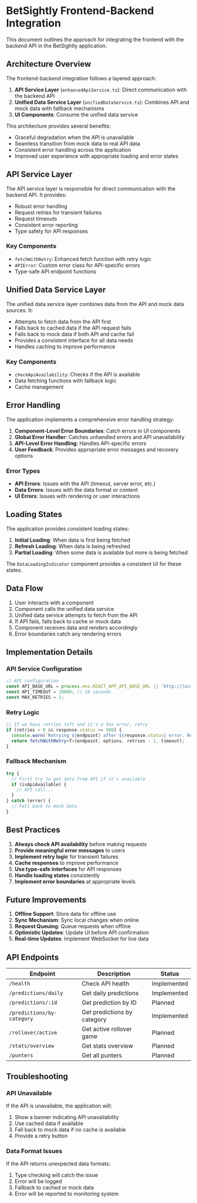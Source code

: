 # BetSightly Frontend-Backend Integration

This document outlines the approach for integrating the frontend with the backend API in the BetSightly application.

## Architecture Overview

The frontend-backend integration follows a layered approach:

1. **API Service Layer** (`enhancedApiService.ts`): Direct communication with the backend API
2. **Unified Data Service Layer** (`unifiedDataService.ts`): Combines API and mock data with fallback mechanisms
3. **UI Components**: Consume the unified data service

This architecture provides several benefits:
- Graceful degradation when the API is unavailable
- Seamless transition from mock data to real API data
- Consistent error handling across the application
- Improved user experience with appropriate loading and error states

## API Service Layer

The API service layer is responsible for direct communication with the backend API. It provides:

- Robust error handling
- Request retries for transient failures
- Request timeouts
- Consistent error reporting
- Type safety for API responses

### Key Components

- `fetchWithRetry`: Enhanced fetch function with retry logic
- `APIError`: Custom error class for API-specific errors
- Type-safe API endpoint functions

## Unified Data Service Layer

The unified data service layer combines data from the API and mock data sources. It:

- Attempts to fetch data from the API first
- Falls back to cached data if the API request fails
- Falls back to mock data if both API and cache fail
- Provides a consistent interface for all data needs
- Handles caching to improve performance

### Key Components

- `checkApiAvailability`: Checks if the API is available
- Data fetching functions with fallback logic
- Cache management

## Error Handling

The application implements a comprehensive error handling strategy:

1. **Component-Level Error Boundaries**: Catch errors in UI components
2. **Global Error Handler**: Catches unhandled errors and API unavailability
3. **API-Level Error Handling**: Handles API-specific errors
4. **User Feedback**: Provides appropriate error messages and recovery options

### Error Types

- **API Errors**: Issues with the API (timeout, server error, etc.)
- **Data Errors**: Issues with the data format or content
- **UI Errors**: Issues with rendering or user interactions

## Loading States

The application provides consistent loading states:

1. **Initial Loading**: When data is first being fetched
2. **Refresh Loading**: When data is being refreshed
3. **Partial Loading**: When some data is available but more is being fetched

The `DataLoadingIndicator` component provides a consistent UI for these states.

## Data Flow

1. User interacts with a component
2. Component calls the unified data service
3. Unified data service attempts to fetch from the API
4. If API fails, falls back to cache or mock data
5. Component receives data and renders accordingly
6. Error boundaries catch any rendering errors

## Implementation Details

### API Service Configuration

```typescript
// API configuration
const API_BASE_URL = process.env.REACT_APP_API_BASE_URL || 'http://localhost:8000/api';
const API_TIMEOUT = 10000; // 10 seconds
const MAX_RETRIES = 2;
```

### Retry Logic

```typescript
// If we have retries left and it's a 5xx error, retry
if (retries > 0 && response.status >= 500) {
  console.warn(`Retrying ${endpoint} after ${response.status} error. Retries left: ${retries}`);
  return fetchWithRetry<T>(endpoint, options, retries - 1, timeout);
}
```

### Fallback Mechanism

```typescript
try {
  // First try to get data from API if it's available
  if (isApiAvailable) {
    // API call...
  }
} catch (error) {
  // Fall back to mock data
}
```

## Best Practices

1. **Always check API availability** before making requests
2. **Provide meaningful error messages** to users
3. **Implement retry logic** for transient failures
4. **Cache responses** to improve performance
5. **Use type-safe interfaces** for API responses
6. **Handle loading states** consistently
7. **Implement error boundaries** at appropriate levels

## Future Improvements

1. **Offline Support**: Store data for offline use
2. **Sync Mechanism**: Sync local changes when online
3. **Request Queuing**: Queue requests when offline
4. **Optimistic Updates**: Update UI before API confirmation
5. **Real-time Updates**: Implement WebSocket for live data

## API Endpoints

| Endpoint | Description | Status |
|----------|-------------|--------|
| `/health` | Check API health | Implemented |
| `/predictions/daily` | Get daily predictions | Implemented |
| `/predictions/:id` | Get prediction by ID | Planned |
| `/predictions/by-category` | Get predictions by category | Implemented |
| `/rollover/active` | Get active rollover game | Planned |
| `/stats/overview` | Get stats overview | Planned |
| `/punters` | Get all punters | Planned |

## Troubleshooting

### API Unavailable

If the API is unavailable, the application will:
1. Show a banner indicating API unavailability
2. Use cached data if available
3. Fall back to mock data if no cache is available
4. Provide a retry button

### Data Format Issues

If the API returns unexpected data formats:
1. Type checking will catch the issue
2. Error will be logged
3. Fallback to cached or mock data
4. Error will be reported to monitoring system
